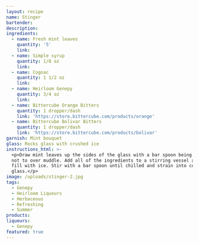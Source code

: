 ```yaml
---
layout: recipe
name: Stinger
bartender:
description:
ingredients:
  - name: Fresh mint leaves
    quantity: '5'
    link:
  - name: Simple syrup
    quantity: 1/8 oz
    link:
  - name: Cognac
    quantity: 1 1/2 oz
    link:
  - name: Heirloom Genepy
    quantity: 3/4 oz
    link:
  - name: Bittercube Orange Bitters
    quantity: 1 dropper/dash
    link: 'https://store.bittercube.com/products/orange'
  - name: Bittercube Bolivar Bitters
    quantity: 1 dropper/dash
    link: 'https://store.bittercube.com/products/bolivar'
garnish: Mint bouquet
glass: Rocks glass with crushed ice
instructions_html: >-
  <p>Draw mint leaves up the sides of the glass with a bar spoon being cautious
  not to over muddle. Add all of the ingredients to a stirring vessel and then
  fill with ice. Stir with a bar spoon until chilled and strain into cocktail
  glass.</p>
image: /uploads/stinger-2.jpg
tags:
  - Genepy
  - Heirloom Liqueurs
  - Herbaceous
  - Refreshing
  - Summer
products:
liqueurs:
  - Genepy
featured: true
---
```


